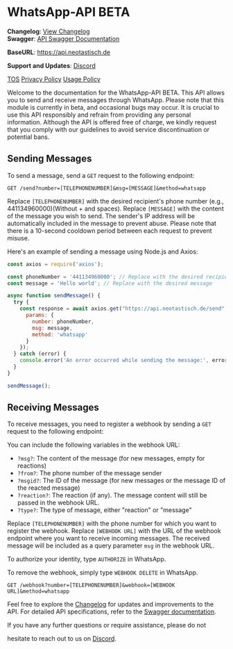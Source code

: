# WhatsApp-API BETA

**Changelog**: [View Changelog](https://github.com/Neotastisch/WhatsApp-API/blob/main/Changelog.md)<br>
**Swagger**: [API Swagger Documentation](https://api.neotastisch.de/swagger/)

**BaseURL**: https://api.neotastisch.de

**Support and Updates**: [Discord](https://discord.gg/pZKFGWVvfF)

[TOS](https://github.com/Neotastisch/WhatsApp-API/blob/main/Terms_of_service.md) [Privacy Policy](https://github.com/Neotastisch/WhatsApp-API/blob/main/Privacy_Policy.md) [Usage Policy](https://github.com/Neotastisch/WhatsApp-API/blob/main/Usage_Policy.md)

Welcome to the documentation for the WhatsApp-API BETA. This API allows you to send and receive messages through WhatsApp. Please note that this module is currently in beta, and occasional bugs may occur. It is crucial to use this API responsibly and refrain from providing any personal information. Although the API is offered free of charge, we kindly request that you comply with our guidelines to avoid service discontinuation or potential bans.

## Sending Messages

To send a message, send a `GET` request to the following endpoint:

```
GET /send?number=[TELEPHONENUMBER]&msg=[MESSAGE]&method=whatsapp
```

Replace `[TELEPHONENUMBER]` with the desired recipient's phone number (e.g., 441134960000)(Without + and spaces). Replace `[MESSAGE]` with the content of the message you wish to send. The sender's IP address will be automatically included in the message to prevent abuse. Please note that there is a 10-second cooldown period between each request to prevent misuse.

Here's an example of sending a message using Node.js and Axios:

```javascript
const axios = require('axios');

const phoneNumber = '441134960000'; // Replace with the desired recipient's phone number (Without + and spaces)
const message = 'Hello world'; // Replace with the desired message

async function sendMessage() {
  try {
    const response = await axios.get("https://api.neotastisch.de/send", {
      params: {
        number: phoneNumber,
        msg: message,
        method: 'whatsapp'
      }
    });
  } catch (error) {
    console.error('An error occurred while sending the message:', error);
  }
}

sendMessage();                           
```

## Receiving Messages

To receive messages, you need to register a webhook by sending a `GET` request to the following endpoint:

You can include the following variables in the webhook URL:
- `?msg?`: The content of the message (for new messages, empty for reactions)
- `?from?`: The phone number of the message sender
- `?msgid?`: The ID of the message (for new messages or the message ID of the reacted message)
- `?reaction?`: The reaction (if any). The message content will still be passed in the webhook URL.
- `?type?`: The type of message, either "reaction" or "message"

Replace `[TELEPHONENUMBER]` with the phone number for which you want to register the webhook. Replace `[WEBHOOK URL]` with the URL of the webhook endpoint where you want to receive incoming messages. The received message will be included as a query parameter `msg` in the webhook URL.

To authorize your identity, type `AUTHORIZE` in WhatsApp.

To remove the webhook, simply type `WEBHOOK DELETE` in WhatsApp.

```http
GET /webhook?number=[TELEPHONENUMBER]&webhook=[WEBHOOK URL]&method=whatsapp                                        
```

Feel free to explore the [Changelog](https://github.com/Neotastisch/WhatsApp-API/blob/main/Changelog.md) for updates and improvements to the API. For detailed API specifications, refer to the [Swagger documentation](https://api.neotastisch.de/swagger/).

If you have any further questions or require assistance, please do not

 hesitate to reach out to us on [Discord](https://discord.gg/pZKFGWVvfF).
